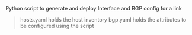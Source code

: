 Python script to generate and deploy Interface and BGP config for a link

> hosts.yaml holds the host inventory
> bgp.yaml holds the attributes to be configured using the script
